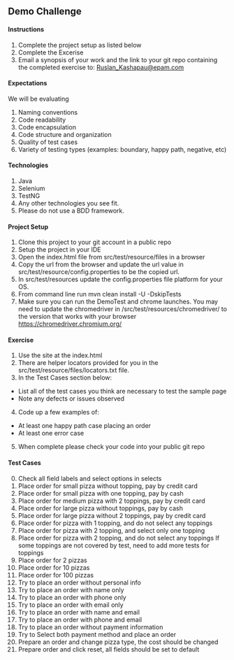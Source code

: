 ## Demo Challenge

#### Instructions
1. Complete the project setup as listed below
2. Complete the Excerise
3. Email a synopsis of your work and the link to your git repo containing the completed exercise to: Ruslan_Kashapau@epam.com


#### Expectations
We will be evaluating
1. Naming conventions
2. Code readability
3. Code encapsulation
4. Code structure and organization
5. Quality of test cases
6. Variety  of testing types (examples: boundary, happy path, negative, etc) 


#### Technologies
1. Java
2. Selenium
3. TestNG
4. Any other technologies you see fit.
5. Please do not use a BDD framework.

#### Project Setup
1. Clone this project to your git account in a public repo
2. Setup the project in your IDE
3. Open the index.html file from src/test/resource/files in a browser
4. Copy the url from the browser and update the url value in src/test/resource/config.properties to be the copied url.
5. In src/test/resources update the config.properties file platform for your OS.
6. From command line run mvn clean install -U -DskipTests
7. Make sure you can run the DemoTest and chrome launches.  You may need to update the chromedriver in /src/test/resources/chromedriver/ to the version that works with your browser
   https://chromedriver.chromium.org/


#### Exercise
1. Use the site at the index.html
2. There are helper locators provided for you in the src/test/resource/files/locators.txt file.
3. In the Test Cases section below:
  - List all of the test cases you think are necessary to test the sample page
  - Note any defects or issues observed
4. Code up a few examples of:
  - At least one happy path case placing an order
  - At least one error case
5. When complete please check your code into your public git repo

#### Test Cases

0. Check all field labels and select options in selects    
1. Place order for small pizza without topping, pay by credit card  
2. Place order for small pizza with one topping, pay by cash 
3. Place order for medium pizza with 2 toppings, pay by credit card 
4. Place order for large pizza without toppings, pay by cash
5. Place order for large pizza without 2 toppings, pay by credit card
6. Place order for pizza with 1 topping, and do not select any toppings 
7. Place order for pizza with 2 topping, and select only one topping 
8. Place order for pizza with 2 topping, and do not select any toppings 
If some toppings are not covered by test, need to add more tests for toppings  
9. Place order for 2 pizzas 
10. Place order for 10 pizzas 
11. Place order for 100 pizzas 
12. Try to place an order without personal info 
13. Try to place an order with name only 
14. Try to place an order with phone only 
15. Try to place an order with email only 
16. Try to place an order with name and email
17. Try to place an order with phone and email
18. Try to place an order without payment information  
19. Try to Select both payment method and place an order 
19. Prepare an order and change pizza type, the cost should be changed 
20. Prepare order and click reset, all fields should be set to default 

    

